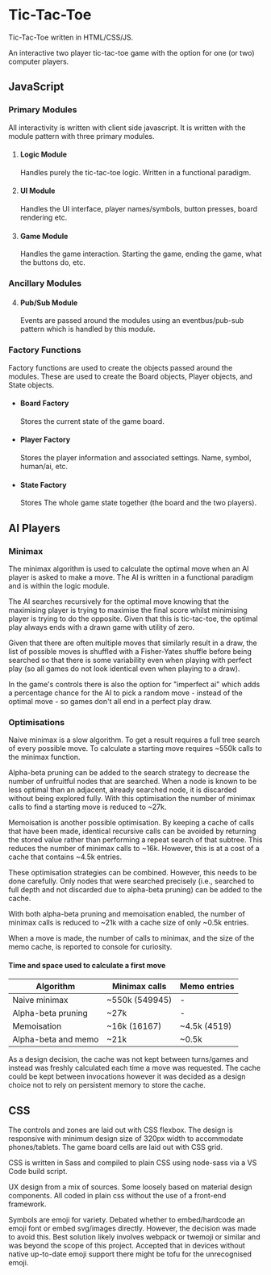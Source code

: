 # Tic-Tac-Toe

Tic-Tac-Toe written in HTML/CSS/JS.

An interactive two player tic-tac-toe game with the option for one (or two) computer players.

## JavaScript
### Primary Modules
All interactivity is written with client side javascript. It is written with the module pattern with three primary modules.
1. #### Logic Module
    Handles purely the tic-tac-toe logic. Written in a functional paradigm.
2. #### UI Module
    Handles the UI interface, player names/symbols, button presses, board rendering etc.
3. #### Game Module
    Handles the game interaction. Starting the game, ending the game, what the buttons do, etc.

### Ancillary Modules
4. #### Pub/Sub Module
    Events are passed around the modules using an eventbus/pub-sub pattern which is handled by this module.

### Factory Functions
Factory functions are used to create the objects passed around the modules. These are used to create the Board objects, Player objects, and State objects.
* #### Board Factory
    Stores the current state of the game board.
* #### Player Factory
    Stores the player information and associated settings. Name, symbol, human/ai, etc.
* #### State Factory
    Stores The whole game state together (the board and the two players).

## AI Players
### Minimax
The minimax algorithm is used to calculate the optimal move when an AI player is asked to make a move. The AI is written in a functional paradigm and is within the logic module.

The AI searches recursively for the optimal move knowing that the maximising player is trying to maximise the final score whilst minimising player is trying to do the opposite. Given that this is tic-tac-toe, the optimal play always ends with a drawn game with utility of zero.

Given that there are often multiple moves that similarly result in a draw, the list of possible moves is shuffled with a Fisher-Yates shuffle before being searched so that there is some variability even when playing with perfect play (so all games do not look identical even when playing to a draw).

In the game's controls there is also the option for "imperfect ai" which adds a percentage chance for the AI to pick a random move - instead of the optimal move - so games don't all end in a perfect play draw.

### Optimisations
Naive minimax is a slow algorithm. To get a result requires a full tree search of every possible move. To calculate a starting move requires ~550k calls to the minimax function.

Alpha-beta pruning can be added to the search strategy to decrease the number of unfruitful nodes that are searched. When a node is known to be less optimal than an adjacent, already searched node, it is discarded without being explored fully. With this optimisation the number of minimax calls to find a starting move is reduced to ~27k.

Memoisation is another possible optimisation. By keeping a cache of calls that have been made, identical recursive calls can be avoided by returning the stored value rather than performing a repeat search of that subtree. This reduces the number of minimax calls to ~16k. However, this is at a cost of a cache that contains ~4.5k entries.

These optimisation strategies can be combined. However, this needs to be done carefully. Only nodes that were searched precisely (i.e., searched to full depth and not discarded due to alpha-beta pruning) can be added to the cache.

With both alpha-beta pruning and memoisation enabled, the number of minimax calls is reduced to ~21k with a cache size of only ~0.5k entries.

When a move is made, the number of calls to minimax, and the size of the memo cache, is reported to console for curiosity.

#### Time and space used to calculate a first move
Algorithm | Minimax calls | Memo entries
----------|----------|----------
Naive minimax | ~550k (549945) | -
Alpha-beta pruning| ~27k | -
Memoisation | ~16k (16167) | ~4.5k (4519)
Alpha-beta and memo | ~21k | ~0.5k

As a design decision, the cache was not kept between turns/games and instead was freshly calculated each time a move was requested. The cache could be kept between invocations however it was decided as a design choice not to rely on persistent memory to store the cache.

## CSS
The controls and zones are laid out with CSS flexbox. The design is responsive with minimum design size of 320px width to accommodate phones/tablets. The game board cells are laid out with CSS grid.

CSS is written in Sass and compiled to plain CSS using node-sass via a VS Code build script.

UX design from a mix of sources. Some loosely based on material design components. All coded in plain css without the use of a front-end framework.

Symbols are emoji for variety. Debated whether to embed/hardcode an emoji font or embed svg/images directly. However, the decision was made to avoid this. Best solution likely involves webpack or twemoji or similar and was beyond the scope of this project. Accepted that in devices without native up-to-date emoji support there might be tofu for the unrecognised emoji.